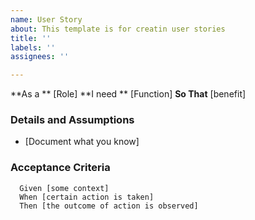 ```yaml
---
name: User Story
about: This template is for creatin user stories
title: ''
labels: ''
assignees: ''

---
```


**As a ** [Role]
**I need ** [Function]
**So That** [benefit]

### Details and Assumptions
* [Document what you know]


### Acceptance Criteria
```gherkin
  Given [some context]
  When [certain action is taken]
  Then [the outcome of action is observed]
```
